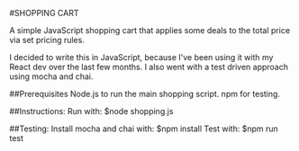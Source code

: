 #SHOPPING CART

A simple JavaScript shopping cart that applies some deals to the total price via set pricing rules.

I decided to write this in JavaScript, because I've been using it with my React dev over the last few months.
I also went with a test driven approach using mocha and chai.

##Prerequisites
Node.js to run the main shopping script.
npm for testing.

##Instructions:
Run with: $node shopping.js

##Testing:
Install mocha and chai with: $npm install
Test with: $npm run test
